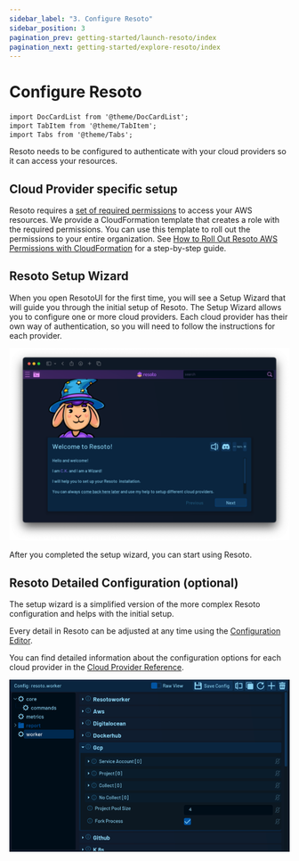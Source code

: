 ```yaml
---
sidebar_label: "3. Configure Resoto"
sidebar_position: 3
pagination_prev: getting-started/launch-resoto/index
pagination_next: getting-started/explore-resoto/index
---
```


# Configure Resoto

```mdx-code-block
import DocCardList from '@theme/DocCardList';
import TabItem from '@theme/TabItem';
import Tabs from '@theme/Tabs';
```

Resoto needs to be configured to authenticate with your cloud providers so it can access your resources.

## Cloud Provider specific setup

<Tabs groupId="cloud-providers">
<TabItem value="aws" label="AWS">

Resoto requires a [set of required permissions](../../reference/permissions/aws.md) to access your AWS resources. We provide a CloudFormation template that creates a role with the required permissions. You can use this template to roll out the permissions to your entire organization. See [How to Roll Out Resoto AWS Permissions with CloudFormation](../../how-to-guides/configuration/roll-out-resoto-aws-permissions-with-cloudformation/index.md) for a step-by-step guide.

</TabItem>
</Tabs>

## Resoto Setup Wizard

When you open ResotoUI for the first time, you will see a Setup Wizard that will guide you through the initial setup of Resoto. The Setup Wizard allows you to configure one or more cloud providers. Each cloud provider has their own way of authentication, so you will need to follow the instructions for each provider.

![Resoto Setup Wizard](img/setup-wizard.png)

After you completed the setup wizard, you can start using Resoto.

## Resoto Detailed Configuration (optional)

The setup wizard is a simplified version of the more complex Resoto configuration and helps with the initial setup.

Every detail in Resoto can be adjusted at any time using the [Configuration Editor](../../reference/user-interface/configuration-editor.md).

You can find detailed information about the configuration options for each cloud provider in the [Cloud Provider Reference](../../reference/configuration/cloudprovider/index.md).

![Configuration Editor](img/configuration-editor.png)
